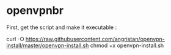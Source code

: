 # openvpnbr



First, get the script and make it executable :

curl -O https://raw.githubusercontent.com/angristan/openvpn-install/master/openvpn-install.sh
chmod +x openvpn-install.sh
